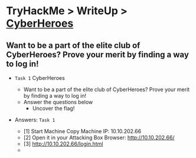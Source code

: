 # TryHackMe > WriteUp > [CyberHeroes](https://tryhackme.com/room/cyberheroes)

## Want to be a part of the elite club of CyberHeroes? Prove your merit by finding a way to log in!

- `Task 1`  CyberHeroes
  - Want to be a part of the elite club of CyberHeroes? Prove your merit by finding a way to log in!
  - Answer the questions below
    - Uncover the flag!

- Answers: `Task 1` 
  - [1] Start Machine Copy Machine IP: 10.10.202.66
  - [2] Open it in your Attacking Box Browser: http://10.10.202.66/
  - [3] http://10.10.202.66/login.html
  - 
